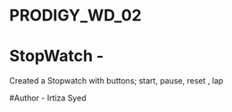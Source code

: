 # PRODIGY_WD_02

# StopWatch -
 Created a Stopwatch with buttons; start, pause, reset , lap

#Author - Irtiza Syed
